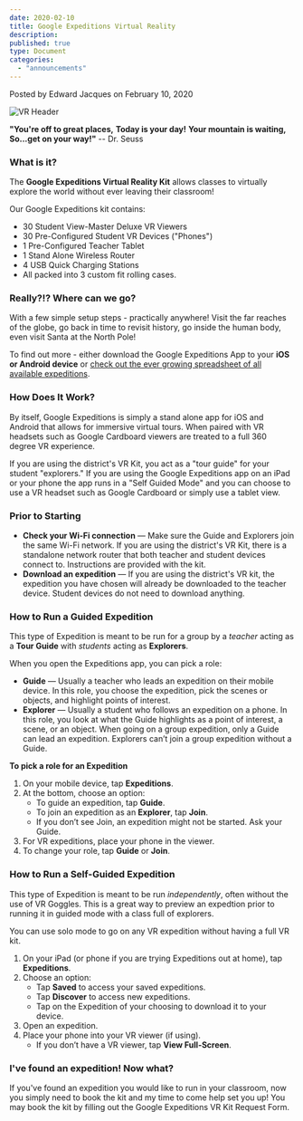 ```yaml
---
date: 2020-02-10
title: Google Expeditions Virtual Reality
description:
published: true
type: Document
categories:
  - "announcements"
---
```

Posted by Edward Jacques on February 10, 2020

![VR Header](https://github.com/Agawam-Technology/Technology-Website/blob/master/images/VR%20Header.png)

**"You're off to great places,**
**Today is your day!**
**Your mountain is waiting,**
**So...get on your way!"**
-- Dr. Seuss



### What is it?

The **Google Expeditions Virtual Reality Kit** allows classes to virtually explore the world without ever leaving their classroom!

Our Google Expeditions kit contains:

- 30 Student View-Master Deluxe VR Viewers
- 30 Pre-Configured Student VR Devices ("Phones")
- 1 Pre-Configured Teacher Tablet
- 1 Stand Alone Wireless Router
- 4 USB Quick Charging Stations
- All packed into 3 custom fit rolling cases.

### Really?!?  Where can we go?

With a few simple setup steps - practically anywhere!  Visit the far reaches of the globe, go back in time to revisit history, go inside the human body, even visit Santa at the North Pole!

To find out more - either download the Google Expeditions App to your **iOS or Android device** or [check out the ever growing spreadsheet of all available expeditions](https://docs.google.com/spreadsheets/d/1uwWvAzAiQDueKXkxvqF6rS84oae2AU7eD8bhxzJ9SdY/edit#gid=0).

### How Does It Work?
By itself, Google Expeditions is simply a stand alone app for iOS and Android that allows for immersive virtual tours.  When paired with VR headsets such as Google Cardboard viewers are treated to a full 360 degree VR experience.

If you are using the district's VR Kit, you act as a "tour guide" for your student "explorers."  If you are using the Google Expeditions app on an iPad or your phone the app runs in a "Self Guided Mode" and you can choose to use a VR headset such as Google Cardboard or simply use a tablet view.

### Prior to Starting

- **Check your Wi-Fi connection** — Make sure the Guide and Explorers join the same Wi-Fi network. If you are using the district's VR Kit, there is a standalone network router that both teacher and student devices connect to.  Instructions are provided with the kit. 
- **Download an expedition** — If you are using the district's VR kit, the expedition you have chosen will already be downloaded to the teacher device.  Student devices do not need to download anything.

### How to Run a Guided Expedition

This type of Expedition is meant to be run for a group by a _teacher_ acting as a **Tour Guide** with _students_ acting as **Explorers**.

When you open the Expeditions app, you can pick a role:

- **Guide** — Usually a teacher who leads an expedition on their mobile device. In this role, you choose the expedition, pick the scenes or objects, and highlight points of interest.
- **Explorer** — Usually a student who follows an expedition on a phone. In this role, you look at what the Guide highlights as a point of interest, a scene, or an object.
When going on a group expedition, only a Guide can lead an expedition. Explorers can’t join a group expedition without a Guide.

**To pick a role for an Expedition**

1. On your mobile device, tap **Expeditions**.
2. At the bottom, choose an option:
   - To guide an expedition, tap **Guide**.
   - To join an expedition as an **Explorer**, tap **Join**.
   - If you don’t see Join, an expedition might not be started. Ask your Guide.
3. For VR expeditions, place your phone in the viewer. 
4. To change your role, tap **Guide** or **Join**.

### How to Run a Self-Guided Expedition

This type of Expedition is meant to be run _independently_, often without the use of VR Goggles.  This is a great way to preview an expedtion prior to running it in guided mode with a class full of explorers.

You can use solo mode to go on any VR expedition without having a full VR kit.

1. On your iPad (or phone if you are trying Expeditions out at home), tap **Expeditions**.
2. Choose an option:
    - Tap **Saved** to access your saved expeditions.
    - Tap **Discover** to access new expeditions. 
     - Tap on the Expedition of your choosing to download it to your device.
3. Open an expedition.
4. Place your phone into your VR viewer (if using).
    - If you don’t have a VR viewer, tap **View Full-Screen**.

### I've found an expedition!  Now what?

If you've found an expedition you would like to run in your classroom, now you simply need to book the kit and my time to come help set you up!  You may book the kit by filling out the Google Expeditions VR Kit Request Form.

